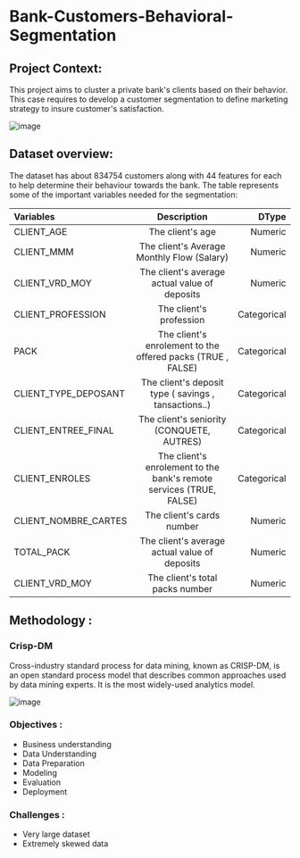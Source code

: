 # Bank-Customers-Behavioral-Segmentation

## Project Context:
This project aims to cluster a private bank's clients based on their behavior. This case requires to develop a customer segmentation to define marketing strategy to insure customer's satisfaction. 

![image](https://blog.kakaocdn.net/dn/QEkfG/btqwVfT2p4u/lCWHbDjHHOaFxjqpT2ASOK/img.png)

## Dataset overview:
The dataset has about 834754 customers along with 44 features for each to help determine their behaviour towards the bank. 
The table represents some of the important variables needed for the segmentation:

 | Variables  | Description  | DType |
| :------------ |:---------------:| -----:|
| CLIENT_AGE      | The client's age  |Numeric |
| CLIENT_MMM      | The client's Average Monthly Flow (Salary)        |   Numeric |
| CLIENT_VRD_MOY | The client's average actual value of deposits        |   Numeric |
| CLIENT_PROFESSION | The client's profession        |   Categorical |
| PACK |The client's enrolement to the offered packs (TRUE , FALSE)       |   Categorical |
| CLIENT_TYPE_DEPOSANT | The client's  deposit type ( savings , tansactions..)       |   Categorical |
| CLIENT_ENTREE_FINAL | The client's seniority (CONQUETE, AUTRES)        |   Categorical |
| CLIENT_ENROLES | The client's enrolement to the bank's remote services (TRUE, FALSE)       |   Categorical |
| CLIENT_NOMBRE_CARTES | The client's cards number        |   Numeric |
| TOTAL_PACK | The client's average actual value of deposits        |   Numeric |
| CLIENT_VRD_MOY | The client's total packs number        |   Numeric |

## Methodology :
### Crisp-DM

Cross-industry standard process for data mining, known as CRISP-DM, is an open standard process model that describes common approaches used by data mining experts. It is the most widely-used analytics model.

![image](https://upload.wikimedia.org/wikipedia/commons/thumb/b/b9/CRISP-DM_Process_Diagram.png/479px-CRISP-DM_Process_Diagram.png)

### Objectives :

- Business understanding
- Data Understanding
- Data Preparation
- Modeling
- Evaluation
- Deployment

### Challenges :
- Very large dataset
- Extremely skewed data



